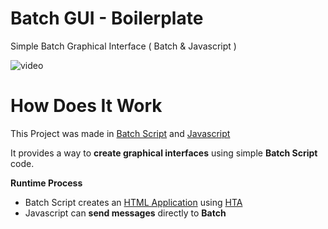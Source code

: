 # Batch GUI - Boilerplate
Simple Batch Graphical Interface ( Batch &amp; Javascript )

![video](https://i.ibb.co/MfvkZbv/ezgif-com-gif-maker-3.gif)

# How Does It Work
This Project was made in [Batch  Script](https://en.wikipedia.org/wiki/Batch_file) and [Javascript](https://en.wikipedia.org/wiki/JavaScript)

It provides a way to **create graphical interfaces** using simple **Batch Script** code.

**Runtime Process**
* Batch Script creates an [HTML Application](https://en.wikipedia.org/wiki/HTML_Application) using [HTA](https://en.wikipedia.org/wiki/%22Hello,_World!%22_program)
* Javascript can **send messages** directly to **Batch**
